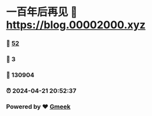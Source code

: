 # 一百年后再见 :link: https://blog.00002000.xyz 
### :page_facing_up: [52](https://blog.00002000.xyz/tag.html) 
### :speech_balloon: 3 
### :hibiscus: 130904 
### :alarm_clock: 2024-04-21 20:52:37 
### Powered by :heart: [Gmeek](https://github.com/Meekdai/Gmeek)
